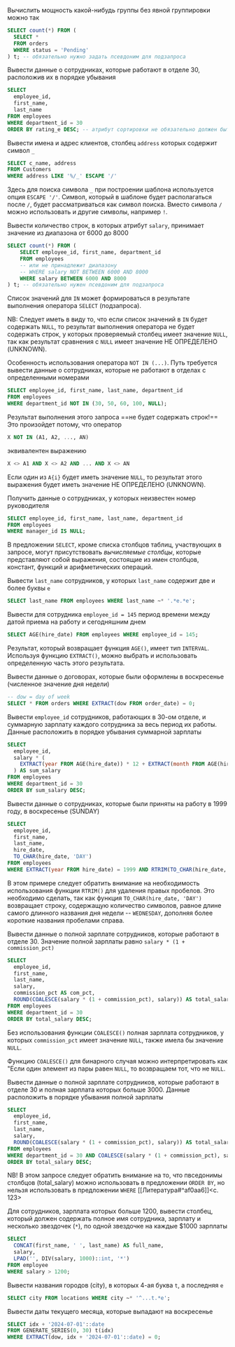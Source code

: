 Вычислить мощность какой-нибудь группы без явной группировки можно так
```sql
SELECT count(*) FROM (
  SELECT * 
  FROM orders
  WHERE status = 'Pending'
) t; -- обязательно нужно задать псевдоним для подзапроса
```

Вывести данные о сотрудниках, которые работают в отделе 30, расположив их в порядке убывания
```sql
SELECT
  employee_id,
  first_name,
  last_name
FROM employees
WHERE department_id = 30
ORDER BY rating_e DESC; -- атрибут сортировки не обязательно должен быть в списке SELECT
```
Вывести имена и адрес клиентов, столбец `address` которых содержит символ `_`
```sql
SELECT c_name, address
FROM Customers
WHERE address LIKE '%/_' ESCAPE '/'
```
Здесь для поиска символа `_` при построении шаблона используется опция `ESCAPE '/'`. Символ, который в шаблоне будет располагаться после `/`, будет рассматриваться как символ поиска. Вместо символа `/` можно использовать и другие символы, например `!`. 

Вывести количество строк, в которых атрибут `salary`, принимает значение из диапазона от 6000 до 8000
```sql
SELECT count(*) FROM (
    SELECT employee_id, first_name, department_id
    FROM employees
    -- или не принадлежит диапазону
    -- WHERE salary NOT BETWEEN 6000 AND 8000
    WHERE salary BETWEEN 6000 AND 8000
) t; -- обязательно нужен псевдоним для подзапроса
```

Список значений для `IN` может формироваться в результате выполнения оператора `SELECT` (подзапроса).

NB: Следует иметь в виду то, что если список значений в `IN` будет содержать `NULL`, то результат выполнения оператора не будет содержать строк, у которых проверяемый столбец имеет значение `NULL`, так как результат сравнения с `NULL` имеет значение НЕ ОПРЕДЕЛЕНО (UNKNOWN).

Особенность использования оператора `NOT IN (...)`. Путь требуется вывести данные о сотрудниках, которые не работают в отделах с определенными номерами
```sql
SELECT employee_id, first_name, last_name, department_id
FROM employees
WHERE department_id NOT IN (30, 50, 60, 100, NULL);
```
Результат выполнения этого запроса ==не будет содержать строк!== Это произойдет потому, что оператор
```sql
X NOT IN (A1, A2, ..., AN)
```
эквивалентен выражению
```sql
X <> A1 AND X <> A2 AND ... AND X <> AN
```
Если один из `A{i}` будет иметь значение `NULL`, то результат этого выражения будет иметь значение НЕ ОПРЕДЕЛЕНО (UNKNOWN).

Получить данные о сотрудниках, у которых неизвестен номер руководителя
```sql
SELECT employee_id, first_name, last_name, department_id
FROM employees
WHERE manager_id IS NULL;
```

В предложении `SELECT`, кроме списка столбцов таблиц, участвующих в запросе, могут присутствовать _вычисляемые столбцы_, которые представляют собой выражения, состоящие из имен столбцов, констант, функций и арифметических операций.

Вывести `last_name` сотрудников, у которых `last_name` содержит две и более буквы `e`
```sql
SELECT last_name FROM employees WHERE last_name ~* '.*e.*e';
```

Вывести для сотрудника `employee_id = 145` период времени между датой приема на работу и сегодняшним днем
```sql
SELECT AGE(hire_date) FROM employees WHERE employee_id = 145;
```

Результат, который возвращает функция `AGE()`, имеет тип `INTERVAL`. Используя функцию `EXTRACT()`, можно выбрать и использовать определенную часть этого результата.

Вывести данные о договорах, которые были оформлены в воскресенье (численное значение дня недели)
```sql
-- dow = day of week
SELECT * FROM orders WHERE EXTRACT(dow FROM order_date) = 0;
```

Вывести `employee_id` сотрудников, работающих в 30-ом отделе, и суммарную зарплату каждого сотрудника за весь период их работы. Данные расположить в порядке убывания суммарной зарплаты
```sql
SELECT
  employee_id,
  salary * (
    EXTRACT(year FROM AGE(hire_date)) * 12 + EXTRACT(month FROM AGE(hire_date))
  ) AS sum_salary
FROM employees
WHERE department_id = 30
ORDER BY sum_salary DESC;
```

Вывести данные о сотрудниках, которые были приняты на работу в 1999 году, в воскресенье (SUNDAY)
```sql
SELECT
  employee_id,
  first_name,
  last_name,
  hire_date,
  TO_CHAR(hire_date, 'DAY')
FROM employees
WHERE EXTRACT(year FROM hire_date) = 1999 AND RTRIM(TO_CHAR(hire_date, 'DAY')) = 'SUNDAY';
```

В этом примере следует обратить внимание на необходимость использования функции `RTRIM()` для удаления правых пробелов. Это необходимо сделать, так как функция `TO_CHAR(hire_date, 'DAY')` возвращает строку, содержащую количество символов, равное длине самого длинного названия дня недели -- `WEDNESDAY`, дополняя более короткие названия пробелами справа.

Вывести данные о полной зарплате сотрудников, которые работают в отделе 30. Значение полной зарплаты равно `salary * (1 + commission_pct)`
```sql
SELECT
  employee_id,
  first_name,
  last_name,
  salary,
  commission_pct AS com_pct,
  ROUND(COALESCE(salary * (1 + commission_pct), salary)) AS total_salary
FROM employees
WHERE department_id = 30
ORDER BY total_salary DESC;
```

Без использования функции `COALESCE()` полная зарплата сотрудников, у которых `commission_pct` имеет значение `NULL`, также имела бы значение `NULL`.

Функцию `COALESCE()` для бинарного случая можно интерпретировать как "Если один элемент из пары равен `NULL`, то возвращаем тот, что не `NULL`.

Вывести данные о полной зарплате сотрудников, которые работают в отделе 30 и полная зарплата которых больше 3000. Данные расположить в порядке убывания полной зарплаты
```sql
SELECT
  employee_id,
  first_name,
  last_name,
  salary,
  ROUND(COALESCE(salary * (1 + commission_pct), salary)) AS total_salary
FROM employees
WHERE department_id = 30 AND COALESCE(salary * (1 + commission_pct), salary) > 3000
ORDER BY total_salary DESC;
```

NB! В этом запросе следует обратить внимание на то, что пвседонимы столбцов (total_salary) можно использовать в предложении `ORDER BY`, но нельзя использовать в предложении `WHERE` [[Литература#^af0aa6]]<c. 123>

Для сотрудников, зарплата которых больше 1200, вывести столбец, который должен содержать полное имя сотрудника, зарплату и несколько звездочек (`*`), по одной звездочке на каждые $1000 зарплаты
```sql
SELECT
  CONCAT(first_name, ' ', last_name) AS full_name,
  salary,
  LPAD('', DIV(salary, 1000)::int, '*')
FROM employee
WHERE salary > 1200;
```

Вывести названия городов (city), в которых 4-ая буква `t`, а последняя `e`
```sql
SELECT city FROM locations WHERE city ~* '^...t.*e';
```

Вывести даты текущего месяца, которые выпадают на воскресенье
```sql
SELECT idx + '2024-07-01'::date
FROM GENERATE_SERIES(0, 30) t(idx)
WHERE EXTRACT(dow, idx + '2024-07-01'::date) = 0;
```
